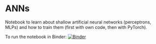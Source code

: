 # ANNs
Notebook to learn about shallow artificial neural networks (perceptrons, MLPs) and how to train them (first with own code, then with PyTorch).

To run the notebook in Binder: [![Binder](https://mybinder.org/badge_logo.svg)](https://mybinder.org/v2/gh/guidoAI/ANNs/master)
